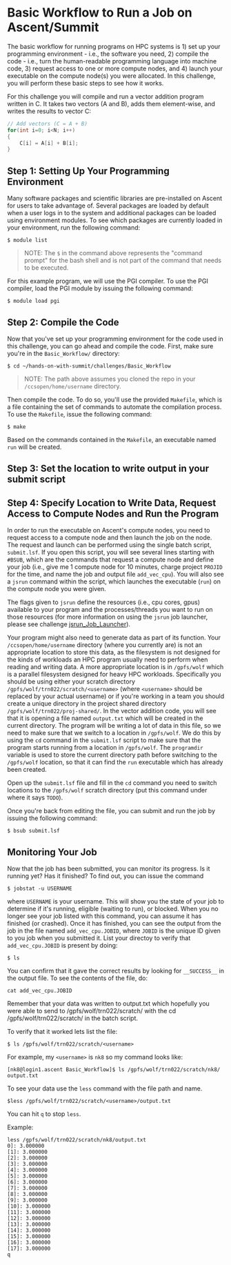 # Basic Workflow to Run a Job on Ascent/Summit

The basic workflow for running programs on HPC systems is 1) set up your programming environment - i.e., the software you need, 2) compile the code - i.e., turn the human-readable programming language into machine code, 3) request access to one or more compute nodes, and 4) launch your executable on the compute node(s) you were allocated. In this challenge, you will perform these basic steps to see how it works.

For this challenge you will compile and run a vector addition program written in C. It takes two vectors (A and B), adds them element-wise, and writes the results to vector C:

```c
// Add vectors (C = A + B)
for(int i=0; i<N; i++)
{
    C[i] = A[i] + B[i];
}
```

## Step 1: Setting Up Your Programming Environment
Many software packages and scientific libraries are pre-installed on Ascent for users to take advantage of. Several packages are loaded by default when a user logs in to the system and additional packages can be loaded using environment modules. To see which packages are currently loaded in your environment, run the following command:

```
$ module list
``` 

> NOTE: The `$` in the command above represents the "command prompt" for the bash shell and is not part of the command that needs to be executed.

For this example program, we will use the PGI compiler. To use the PGI compiler, load the PGI module by issuing the following command:

```
$ module load pgi
```

## Step 2: Compile the Code

Now that you've set up your programming environment for the code used in this challenge, you can go ahead and compile the code. First, make sure you're in the `Basic_Workflow/` directory:

```
$ cd ~/hands-on-with-summit/challenges/Basic_Workflow
```

> NOTE: The path above assumes you cloned the repo in your `/ccsopen/home/username` directory.

Then compile the code. To do so, you'll use the provided `Makefile`, which is a file containing the set of commands to automate the compilation process. To use the `Makefile`, issue the following command:

```
$ make
```

Based on the commands contained in the `Makefile`, an executable named `run` will be created.

## Step 3: Set the location to write output in your submit script


## Step 4: Specify Location to Write Data, Request Access to Compute Nodes and Run the Program

In order to run the executable on Ascent's compute nodes, you need to request access to a compute node and then launch the job on the node. The request and launch can be performed using the single batch script, `submit.lsf`. If you open this script, you will see several lines starting with `#BSUB`, which are the commands that request a compute node and define your job (i.e., give me 1 compute node for 10 minutes, charge project `PROJID` for the time, and name the job and output file `add_vec_cpu`). You will also see a `jsrun` command within the script, which launches the executable (`run`) on the compute node you were given. 

The flags given to `jsrun` define the resources (i.e., cpu cores, gpus) available to your program and the processes/threads you want to run on those resources (for more information on using the `jsrun` job launcher, please see challenge [jsrun\_Job\_Launcher](../jsrun_Job_Launcher)).

Your program might also need to generate data as part of its function. Your `/ccsopen/home/username` directory (where you currently are) is not an appropriate location to store this data, as the filesystem is not designed for the kinds of workloads an HPC program usually need to perform when reading and writing data. A more appropriate location is in `/gpfs/wolf` which is a parallel filesystem designed for heavy HPC workloads. Specifically you should be using either your scratch directory `/gpfs/wolf/trn022/scratch/<username>` (where `<username>` should be replaced by your actual username) or if you're working in a team you should create a unique directory in the project shared directory `/gpfs/wolf/trn022/proj-shared/`. In the vector addition code, you will see that it is opening a file named `output.txt` which will be created in the current directory. The program will be writing a lot of data in this file, so we need to make sure that we switch to a location in `/gpfs/wolf`. We do this by using the `cd` command in the `submit.lsf` script to make sure that the program starts running from a location in `/gpfs/wolf`. The `programdir` variable is used to store the current directory path before switching to the `/gpfs/wolf` location, so that it can find the `run` executable which has already been created.

Open up the `submit.lsf` file and fill in the `cd` command you need to switch locations to the `/gpfs/wolf` scratch directory (put this command under where it says `TODO`).

Once you're back from editing the file, you can submit and run the job by issuing the following command:

```
$ bsub submit.lsf
```


## Monitoring Your Job

Now that the job has been submitted, you can monitor its progress. Is it running yet? Has it finished? To find out, you can issue the command 

```
$ jobstat -u USERNAME
```

where `USERNAME` is your username. This will show you the state of your job to determine if it's running, eligible (waiting to run), or blocked. When you no longer see your job listed with this command, you can assume it has finished (or crashed). Once it has finished, you can see the output from the job in the file named `add_vec_cpu.JOBID`, where `JOBID` is the unique ID given to you job when you submitted it. 
List your directoy to verify that `add_vec_cpu.JOBID` is present by doing: 
```
$ ls
```
You can confirm that it gave the correct results by looking for `__SUCCESS__` in the output file. To see the contents of the file, do: 

```
cat add_vec_cpu.JOBID

```
Remember that your data was written to output.txt which hopefully you were able to send to /gpfs/wolf/trn022/scratch/<username> with the cd /gpfs/wolf/trn022/scratch/<username> in the batch script. 

To verify that it worked lets list the file:

```
$ ls /gpfs/wolf/trn022/scratch/<username>
```
For example, my `<username>` is `nk8` so my command looks like:

```
[nk8@login1.ascent Basic_Workflow]$ ls /gpfs/wolf/trn022/scratch/nk8/
output.txt
```

To see your data use the `less` command with the file path and name. 

```
$less /gpfs/wolf/trn022/scratch/<username>/output.txt
```
You can hit `q` to stop `less`. 

Example:

```
less /gpfs/wolf/trn022/scratch/nk8/output.txt 
0]: 3.000000
[1]: 3.000000
[2]: 3.000000
[3]: 3.000000
[4]: 3.000000
[5]: 3.000000
[6]: 3.000000
[7]: 3.000000
[8]: 3.000000
[9]: 3.000000
[10]: 3.000000
[11]: 3.000000
[12]: 3.000000
[13]: 3.000000
[14]: 3.000000
[15]: 3.000000
[16]: 3.000000
[17]: 3.000000
q
```


